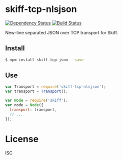 # skiff-tcp-nlsjson

[![Dependency Status](https://david-dm.org/pgte/skiff-tcp-nlsjson.svg)](https://david-dm.org/pgte/skiff-tcp-nlsjson)
[![Build Status](https://travis-ci.org/pgte/skiff-tcp-nlsjson.svg?branch=master)](https://travis-ci.org/pgte/skiff-tcp-nlsjson)

New-line separated JSON over TCP transport for Skiff.

## Install

```bash
$ npm install skiff-tcp-json --save
```

## Use

```javascript
var Transport = require('skiff-tcp-nlsjson');
var transport = Transport();

var Node = require('skiff');
var node = Node({
  transport: transport,
  // ...
});
```

# License

ISC